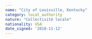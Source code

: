 ```yaml
---
name: "City of Louisville, Kentucky"
category: local_authority
nature: "Collectivité locale"
nationality: USA
date_signed: '2018-11-12'
---
```

    